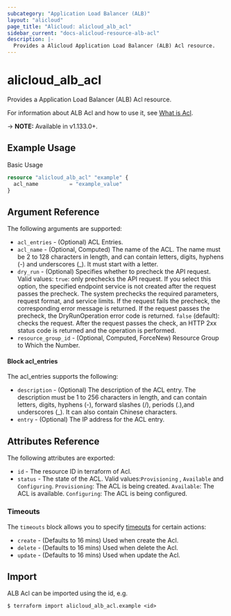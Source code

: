 ```yaml
---
subcategory: "Application Load Balancer (ALB)"
layout: "alicloud"
page_title: "Alicloud: alicloud_alb_acl"
sidebar_current: "docs-alicloud-resource-alb-acl"
description: |-
  Provides a Alicloud Application Load Balancer (ALB) Acl resource.
---
```


# alicloud\_alb\_acl

Provides a Application Load Balancer (ALB) Acl resource.

For information about ALB Acl and how to use it, see [What is Acl](https://www.alibabacloud.com/help/doc-detail/213617.htm).

-> **NOTE:** Available in v1.133.0+.

## Example Usage

Basic Usage

```terraform
resource "alicloud_alb_acl" "example" {
  acl_name          = "example_value"
}

```

## Argument Reference

The following arguments are supported:

* `acl_entries` - (Optional) ACL Entries.
* `acl_name` - (Optional, Computed) The name of the ACL. The name must be 2 to 128 characters in length, and can contain letters, digits, hyphens (-) and underscores (_). It must start with a letter.
* `dry_run` - (Optional) Specifies whether to precheck the API request. Valid values: `true`: only prechecks the API request. If you select this option, the specified endpoint service is not created after the request passes the precheck. The system prechecks the required parameters, request format, and service limits. If the request fails the precheck, the corresponding error message is returned. If the request passes the precheck, the DryRunOperation error code is returned. `false` (default): checks the request. After the request passes the check, an HTTP 2xx status code is returned and the operation is performed.
* `resource_group_id` - (Optional, Computed, ForceNew) Resource Group to Which the Number.

#### Block acl_entries

The acl_entries supports the following: 

* `description` - (Optional) The description of the ACL entry. The description must be 1 to 256 characters in length, and can contain letters, digits, hyphens (-), forward slashes (/), periods (.),and underscores (_). It can also contain Chinese characters.
* `entry` - (Optional) The IP address for the ACL entry.

## Attributes Reference

The following attributes are exported:

* `id` - The resource ID in terraform of Acl.
* `status` - The state of the ACL. Valid values:`Provisioning` , `Available` and `Configuring`.  `Provisioning`: The ACL is being created. `Available`: The ACL is available. `Configuring`: The ACL is being configured.

### Timeouts

The `timeouts` block allows you to specify [timeouts](https://www.terraform.io/docs/configuration-0-11/resources.html#timeouts) for certain actions:

* `create` - (Defaults to 16 mins) Used when create the Acl.
* `delete` - (Defaults to 16 mins) Used when delete the Acl.
* `update` - (Defaults to 16 mins) Used when update the Acl.

## Import

ALB Acl can be imported using the id, e.g.

```
$ terraform import alicloud_alb_acl.example <id>
```
